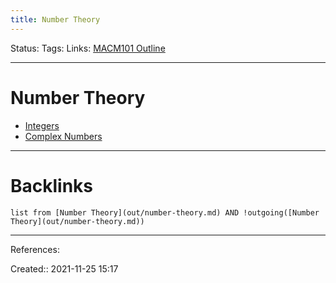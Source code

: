 ```yaml
---
title: Number Theory
---
```

Status: 
Tags: 
Links: [MACM101 Outline](out/macm101-outline.md)
___
# Number Theory
- [Integers](out/integers.md)
- [Complex Numbers](out/complex-numbers.md)
___
# Backlinks
```dataview
list from [Number Theory](out/number-theory.md) AND !outgoing([Number Theory](out/number-theory.md))
```
___
References:

Created:: 2021-11-25 15:17
